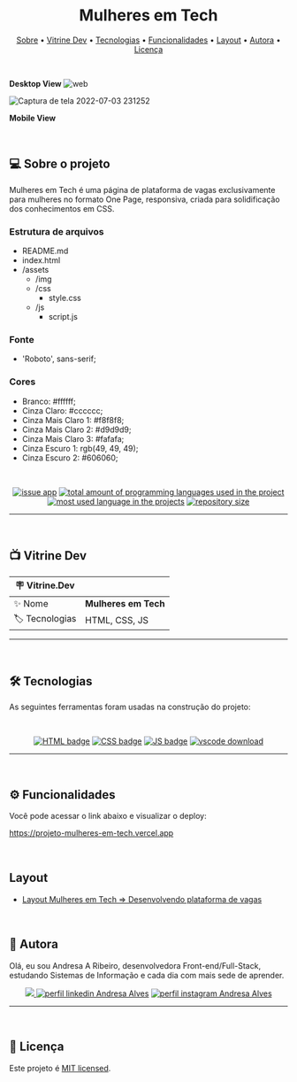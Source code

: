 <h1 align="center"> 
	 Mulheres em Tech
</h1>

<p align="center">
 <a href="#-sobre-o-projeto">Sobre</a> •
 <a href="#-vitrine-dev">Vitrine Dev</a> •
 <a href="#-tecnologias">Tecnologias</a> •
 <a href="#-funcionalidades">Funcionalidades</a> •
 <a href="#-layout">Layout</a> • 
 <a href="#-autora">Autora</a> • 
 <a href="#-licença">Licença</a>
</p>

&nbsp;

**Desktop View**
![web](https://user-images.githubusercontent.com/94997593/234897632-ef6bce24-f460-48e2-a878-66f9830c27ac.png)


![Captura de tela 2022-07-03 231252](https://user-images.githubusercontent.com/94997593/177069804-727a4208-b007-4ebf-aa2d-4a386132d9ff.gif)


**Mobile View** <br/>



&nbsp;
<a id="-sobre-o-projeto"></a>

## 💻 Sobre o projeto

Mulheres em Tech é uma página de plataforma de vagas exclusivamente para mulheres no formato One Page, responsiva, criada para solidificação dos conhecimentos em CSS.

### Estrutura de arquivos

- README.md
- index.html
- /assets
  - /img
  - /css
    - style.css
  - /js
    - script.js

### Fonte

- 'Roboto', sans-serif;

### Cores

- Branco: #ffffff;
- Cinza Claro: #cccccc;
- Cinza Mais Claro 1: #f8f8f8;
- Cinza Mais Claro 2: #d9d9d9;
- Cinza Mais Claro 3: #fafafa;
- Cinza Escuro 1: rgb(49, 49, 49);
- Cinza Escuro 2: #606060;

&nbsp;

<p align="center">
  <a href="https://github.com/Andresa-Alves-Ribeiro/Pousada-secreta/issues"><img src="https://img.shields.io/github/issues/Andresa-Alves-Ribeiro/Pousada-secreta" alt="issue app" /></a>
  <a href="https://github.com/Andresa-Alves-Ribeiro/Pousada-secreta"><img src="https://img.shields.io/github/languages/count/Andresa-Alves-Ribeiro/Pousada-secreta" alt="total amount of programming languages used in the project" /></a>
  <a href="https://github.com/Andresa-Alves-Ribeiro/Pousada-secreta"><img src="https://img.shields.io/github/languages/top/Andresa-Alves-Ribeiro/Pousada-secreta" alt="most used language in the projects" /></a>
  <a href="https://github.com/Andresa-Alves-Ribeiro/Pousada-secreta"><img src="https://img.shields.io/github/repo-size/Andresa-Alves-Ribeiro/Pousada-secreta" alt="repository size" /></a>
<p>

---

&nbsp;
<a id="-vitrine-dev"></a>

## 📺 Vitrine Dev

| :placard: Vitrine.Dev |                                                                                                                                                    |
| --------------------- | -------------------------------------------------------------------------------------------------------------------------------------------------- |
| :sparkles: Nome       | **Mulheres em Tech**                                                  |
| :label: Tecnologias   | HTML, CSS, JS |

---

&nbsp;
<a id="-tecnologias"></a>

## 🛠 Tecnologias

As seguintes ferramentas foram usadas na construção do projeto:

&nbsp;

<p align="center">
  <a href= "https://html.com/"><img alt="HTML badge" src="https://img.shields.io/static/v1?logoWidth=15&logoColor=FFC0CB&logo=HTML5&label=Style&message=HTML&color=FFC0CB"></a>
  <a href= "https://www.w3.org/Style/CSS/Overview.en.html/"><img alt="CSS badge" src="https://img.shields.io/static/v1?logoWidth=15&logoColor=F7DF1E&logo=css3&label=Language&message=CSS&color=F7DF1E"></a>
  <a href= "https://www.javascript.com/"><img alt="JS badge" src="https://img.shields.io/static/v1?logoWidth=15&logoColor=ff7b72&logo=javascript&label=Language&message=Javascript&color=ff7b72"></a>
  <a href= "https://code.visualstudio.com/download"><img alt="vscode download" src="https://img.shields.io/static/v1?logoWidth=15&logoColor=007ACC&logo=Visual Studio Code&label=IDE&message=Visual Studio Code&color=007ACC"></a>
</p>

---------


&nbsp;
<a id="-funcionalidades"></a>

## ⚙️ Funcionalidades

Você pode acessar o link abaixo e visualizar o deploy:

https://projeto-mulheres-em-tech.vercel.app


&nbsp;
<a id="-layout"></a>

## Layout

- [Layout Mulheres em Tech => Desenvolvendo plataforma de vagas](https://www.figma.com/file/ivCfSG5ElZUqz5KLv2fmhn/Evento----Mulheres-em-Tech?node-id=39%3A135)


&nbsp;
<a id="-autora"></a>

## 🦸 Autora

Olá, eu sou Andresa A Ribeiro, desenvolvedora Front-end/Full-Stack, estudando Sistemas de Informação e cada dia com mais sede de aprender.

<p align="center">
  <a href="mailto:andresa_15ga@hotmail.com"><img src="https://img.shields.io/static/v1?logoWidth=15&logoColor=ff69b4&logo=gmail&label=Outlook&message=andresa_15ga@hotmail.com&color=ff69b4" target="_blank">
  <a href= "https://www.linkedin.com/in/andresa-alves-ribeiro/"><img alt="perfil linkedin Andresa Alves" src="https://img.shields.io/static/v1?logoWidth=15&logoColor=0A66C2&logo=LinkedIn&label=LinkedIn&message=andresa-alves-ribeiro&color=0A66C2"></a>
  <a href= "https://www.instagram.com/dresa.alves/"><img alt="perfil instagram Andresa Alves" src="https://img.shields.io/static/v1?logoWidth=15&logoColor=E4405F&logo=Instagram&label=Instagram&message=@dresa.alves&color=E4405F"></a>
</p>

---

&nbsp;
<a id="-licença"></a>

## 📝 Licença

Este projeto é [MIT licensed](./LICENSE).


